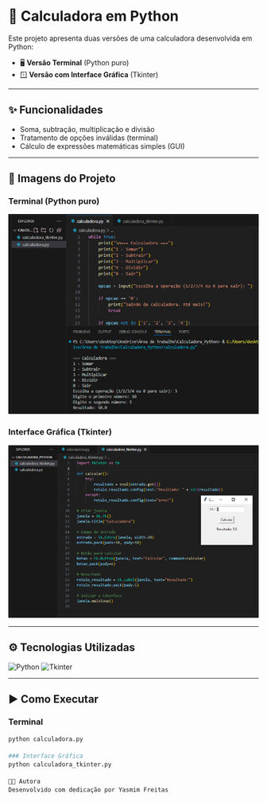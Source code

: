 # 🧮 Calculadora em Python

Este projeto apresenta duas versões de uma calculadora desenvolvida em Python:

- 🖥️ **Versão Terminal** (Python puro)
- 🪟 **Versão com Interface Gráfica** (Tkinter)

---

## ✨ Funcionalidades

- Soma, subtração, multiplicação e divisão
- Tratamento de opções inválidas (terminal)
- Cálculo de expressões matemáticas simples (GUI)

---

## 📸 Imagens do Projeto

### Terminal (Python puro)
![Calculadora no terminal](./imgs/terminal.png)

### Interface Gráfica (Tkinter)
![Calculadora com Tkinter](./imgs/tkinter.png)

---

## ⚙️ Tecnologias Utilizadas

<p align="left">
  <img src="https://cdn.jsdelivr.net/gh/devicons/devicon/icons/python/python-original.svg" alt="Python" width="40"/>
  <img src="https://upload.wikimedia.org/wikipedia/commons/8/8c/Tkinter_logo.png" alt="Tkinter" width="40"/>
</p>

---

## ▶️ Como Executar

### Terminal
```bash
python calculadora.py

### Interface Gráfica
python calculadora_tkinter.py

👩‍💻 Autora
Desenvolvido com dedicação por Yasmim Freitas


